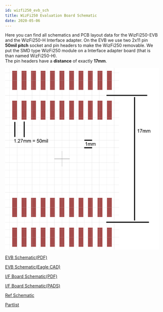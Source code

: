 ```yaml
---
id: wizfi250_evb_sch
title: WizFi250 Evaluation Board Schematic
date: 2020-05-06
---
```


Here you can find all schematics and PCB layout data for the
WizFi250-EVB and the WizFi250-H Interface adapter. On the EVB we use two
2x11 pin **50mil pitch** socket and pin headers to make the WizFi250
removable. We put the SMD type WizFi250 module on a Interface adapter
board (that is than named WizFi250-H).  
The pin headers have a **distance** of exactly **17mm**.


![](/img/products/wizfi250/wizfi250evbsch/wizfi250-h_footprint.png)

<a href="/img/products/wizfi250/wizfi250evbsch/wizfi250_evb_sch_v100_131224_.pdf" target="_blank">EVB Schematic(PDF)</a>

[EVB Schematic(Eagle CAD)](/img/products/wizfi250/wizfi250evbsch/wizfi250_evb_sch_v100_131224_.zip)

<a href="/img/products/wizfi250/wizfi250evbsch/wizfi250_if_sch_v_100_131224_.pdf" target="_blank">I/F Board Schematic(PDF)</a>

[I/F Board Schematic(PADS)](/img/products/wizfi250/wizfi250evbsch/wizfi250_if_sch_v100.zip)

<a href="/img/products/wizfi250/wizfi250ds/wizfi250_ref_schematic.pdf" target="_blank">Ref Schematic</a>

<a href="/img/products/wizfi250/wizfi250evbsch/wizfi250_evb_pl_v100_131224_.pdf" target="_blank">Partlist</a>
